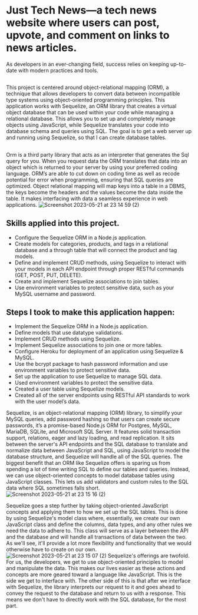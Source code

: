# Just Tech News—a tech news website where users can post, upvote, and comment on links to news articles.
As developers in an ever-changing field, success relies on keeping up-to-date with modern practices and tools.


## 
This project is centered around object-relational mapping (ORM), a technique that allows developers to convert data between incompatible type systems using object-oriented programming principles. This application works with Sequelize, an ORM library that creates a virtual object database that can be used within your code while managing a relational database. This allows you to set up and completely manage objects using JavaScript, while Sequelize translates your code into database schema and queries using SQL.
The goal is to get a web server up and running using Sequelize, so that I can create database tables.

## 
Orm is a third party library that acts as an interpreter that generates the Sql query for you. When you request data the ORM translates that data into an object which is returned to your server by using your preferred coding language. 
ORM’s are able to cut down on coding time as well as recode potential for error when programming, ensuring that SQL queries are optimized.  Object relational mapping will map keys into a table in a DBMS, the keys become the headers and the values become the data inside the table. It makes interfacing with data a seamless experience in web applications.
![Screenshot 2023-05-21 at 23 14 59 (2)](https://github.com/Pizzan8t0r/Just-tech-news/assets/131811220/528cd013-02fa-4d4f-a19f-38032c1cbc56)


##  Skills applied into this project. 

* Configure the Sequelize ORM in a Node.js application.
* Create models for categories, products, and tags in a relational database and a through table that will connect the product and tag models.
* Define and implement CRUD methods, using Sequelize to interact with your models in each API endpoint through proper RESTful commands (GET, POST, PUT, DELETE).
* Create and implement Sequelize associations to join tables.
* Use environment variables to protect sensitive data, such as your MySQL username and password.

##  Steps I took to make this application happen: 

* Implement the Sequelize ORM in a Node.js application.
* Define models that use datatype validations.
* Implement CRUD methods using Sequelize.
* Implement Sequelize associations to join one or more tables.
* Configure Heroku for deployment of an application using Sequelize & MySQL.
* Use the bcrypt package to hash password information and use environment variables to protect sensitive data.
* Set up the application to use Sequelize to manage SQL data.
* Used environment variables to protect the sensitive data.
* Created a user table using Sequelize models.
* Created all of the server endpoints using RESTful API standards to work with the user model’s data.

Sequelize, is an object-relational mapping (ORM) library, to simplify your MySQL queries, add password hashing so that users can create secure passwords, it’s a promise-based Node.js ORM for Postgres, MySQL, MariaDB, SQLite, and Microsoft SQL Server. It features solid transaction support, relations, eager and lazy loading, and read replication. It sits between the server's API endpoints and the SQL database to translate and normalize data between JavaScript and SQL,  using JavaScript to model the database structure, and Sequelize will handle all of the SQL queries.
The biggest benefit that an ORM like Sequelize offers is sparing us from spending a lot of time writing SQL to define our tables and queries. Instead, we can use object-oriented concepts to model database tables using JavaScript classes. This lets us add validators and custom rules to the SQL data where SQL sometimes falls short.
![Screenshot 2023-05-21 at 23 15 16 (2)](https://github.com/Pizzan8t0r/Just-tech-news/assets/131811220/08534b88-f575-4a1b-9f56-650c9cbf8e48)

Sequelize goes a step further by taking object-oriented JavaScript concepts and applying them to how we set up the SQL tables. This is done by using Sequelize's model class where, essentially, we create our own JavaScript class and define the columns, data types, and any other rules we need the data to adhere to.
This class will serve as a layer between the API and the database and will handle all transactions of data between the two. As we'll see, it'll provide a lot more flexibility and functionality that we would otherwise have to create on our own.
![Screenshot 2023-05-21 at 23 15 07 (2)](https://github.com/Pizzan8t0r/Just-tech-news/assets/131811220/56c1cb15-801b-4153-9739-2be9ae4a8787)
Sequelize's offerings are twofold. For us, the developers, we get to use object-oriented principles to model and manipulate the data. This makes our lives easier as these actions and concepts are more geared toward a language like JavaScript. This is the side we get to interface with.
The other side of this is that after we interface with Sequelize, the library interprets our request to it and goes ahead to convey the request to the database and return to us with a response. This means we don't have to directly work with the SQL database, for the most part.
